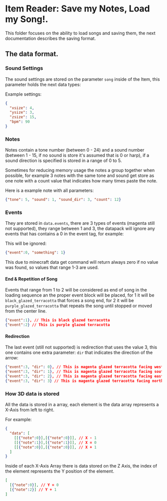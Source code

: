 # Item Reader: Save my Notes, Load my Song!.
This folder focuses on the ability to load songs and saving them, the next documentation describes the saving format.

## The data format.

### Sound Settings
The sound settings are stored on the parameter `song` inside of the Item, this parameter holds the next data types:

Example settings:
```json
{
  "xsize": 4,
  "ysize": 3,
  "zsize": 15,
  "bpm": 90
}
```

### Notes
Notes contain a tone number (between 0 - 24) and a sound number (between 1 - 15, if no sound is store it's assumed that is 0 or harp), if a sound direction is specified is stored in a range of 0 to 5.

Sometimes for reducing memory usage the notes a group together when possible, for example 3 notes with the same tone and sound get store as one note with a count value that indicates how many times paste the note.

Here is a example note with all parameters:

```json
{"tone": 5, "sound": 1, "sound_dir": 3, "count": 12}
```

### Events
They are stored in `data.events`, there are 3 types of events (magenta still not supported), they range between 1 and 3, the datapack will ignore any events that has contains a 0 in the event tag, for example:

This will be ignored:
```json
{"event":0, "something": 1}
```

This due to minecraft data get command will return always zero if no value was found, so values that range 1-3 are used.

#### End & Repetition of Song

Events that range from 1 to 2 will be considered as end of song in the loading sequence an the proper event block will be placed, for 1 it will be `black_glazed_terracotta` that forces a song end, for 2 it will be `purple_glazed_terracotta` that repeats the song until stopped or moved from the center line.

```json
{"event":1}, // This is black glazed terracotta
{"event":2} // This is purple glazed terracotta
```

#### Redirection

The last event (still not supported) is redirection that uses the value 3, this one contains one extra parameter: `dir` that indicates the direction of the arrow:

```json
{"event":3, "dir": 0}, // This is magenta glazed terracotta facing west
{"event":3, "dir": 1}, // This is magenta glazed terracotta facing south
{"event":3, "dir": 2}, // This is magenta glazed terracotta facing east
{"event":3, "dir": 3} // This is magenta glazed terracotta facing north
```

### How 3D data is stored

All the data is stored in a array, each element is the data array represents a X-Axis from left to right.

For example:
```json
{
  "data": [
    [[{"note":0}],[{"note":0}]], // X - 1
    [[{"note":1}],[{"note":1}]], // X = 0
    [[{"note":0}],[{"note":0}]], // X + 1
  ]
}
```

Inside of each X-Axis Array there is data stored on the Z Axis, the index of the element represents the Y position of the element.

```json
[
  [{"note":0}], // Y = 0
  [{"note":2}] // Y + 1
]
```
